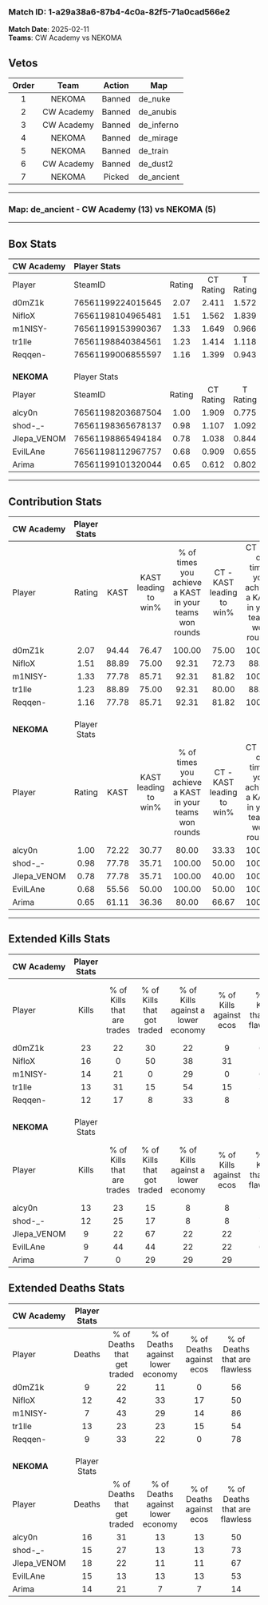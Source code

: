 ### Match ID: 1-a29a38a6-87b4-4c0a-82f5-71a0cad566e2  
**Match Date**: 2025-02-11  
**Teams**: CW Academy vs NEKOMA  

## Vetos  

| Order | Team | Action | Map |
| :---: | :--: | :----: | --- |
| 1 | NEKOMA | Banned | de_nuke |
| 2 | CW Academy | Banned | de_anubis |
| 3 | CW Academy | Banned | de_inferno |
| 4 | NEKOMA | Banned | de_mirage |
| 5 | NEKOMA | Banned | de_train |
| 6 | CW Academy | Banned | de_dust2 |
| 7 | NEKOMA | Picked | de_ancient |

---  

### **Map**: de_ancient - CW Academy (13) vs NEKOMA (5)  
---  

## Box Stats  

| **CW Academy** | Player Stats      |        |           |          |       |       |       |         |        |      |     |
| :- | :- | :-: | :-: | :-: | :-: | :-: | :-: | :-: | :-: | :-: | :-: |
| Player         | SteamID           | Rating | CT Rating | T Rating | KAST  |  ADR  | Kills | Assists | Deaths | K/D  | HS% |
| d0mZ1k         | 76561199224015645 |  2.07  |   2.411   |  1.572   | 94.44 | 138.7 |  23   |    7    |   9    | 2.56 | 60  |
| NifloX         | 76561198104965481 |  1.51  |   1.562   |  1.839   | 88.89 | 107.5 |  16   |    7    |   12   | 1.33 | 43  |
| m1NISY-        | 76561199153990367 |  1.33  |   1.649   |  0.966   | 77.78 | 69.3  |  14   |    3    |   7    | 2.00 | 57  |
| tr1lle         | 76561198840384561 |  1.23  |   1.414   |  1.118   | 88.89 | 79.2  |  13   |    4    |   13   | 1.00 | 46  |
| Reqqen-        | 76561199006855597 |  1.16  |   1.399   |  0.943   | 77.78 | 61.6  |  12   |    4    |   9    | 1.33 | 66  |
|                |                   |        |           |          |       |       |       |         |        |      |     |
|                |                   |        |           |          |       |       |       |         |        |      |     |
|                |                   |        |           |          |       |       |       |         |        |      |     |
| **NEKOMA**     | Player Stats      |        |           |          |       |       |       |         |        |      |     |
| Player         | SteamID           | Rating | CT Rating | T Rating | KAST  |  ADR  | Kills | Assists | Deaths | K/D  | HS% |
| alcy0n         | 76561198203687504 |  1.00  |   1.909   |  0.775   | 72.22 | 77.7  |  13   |    3    |   16   | 0.81 | 69  |
| shod-_-        | 76561198365678137 |  0.98  |   1.107   |  1.092   | 77.78 | 62.6  |  12   |    3    |   15   | 0.80 | 16  |
| JIepa_VENOM    | 76561198865494184 |  0.78  |   1.038   |  0.844   | 77.78 | 69.7  |   9   |    6    |   18   | 0.50 | 55  |
| EvilLAne       | 76561198112967757 |  0.68  |   0.909   |  0.655   | 55.56 | 59.9  |   9   |    6    |   15   | 0.60 | 55  |
| Arima          | 76561199101320044 |  0.65  |   0.612   |  0.802   | 61.11 | 60.4  |   7   |    5    |   14   | 0.50 | 42  |
---  

## Contribution Stats  

| **CW Academy** | Player Stats |       |                      |                                                        |                           |                                                             |                          |                                                            |
| :- | :-: | :-: | :-: | :-: | :-: | :-: | :-: | :-: |
| Player         |    Rating    | KAST  | KAST leading to win% | % of times you achieve a KAST in your teams won rounds | CT - KAST leading to win% | CT - % of times you achieve a KAST in your teams won rounds | T - KAST leading to win% | T - % of times you achieve a KAST in your teams won rounds |
| d0mZ1k         |     2.07     | 94.44 |        76.47         |                         100.00                         |           75.00           |                           100.00                            |          80.00           |                           100.00                           |
| NifloX         |     1.51     | 88.89 |        75.00         |                         92.31                          |           72.73           |                            88.89                            |          80.00           |                           100.00                           |
| m1NISY-        |     1.33     | 77.78 |        85.71         |                         92.31                          |           81.82           |                           100.00                            |          100.00          |                           75.00                            |
| tr1lle         |     1.23     | 88.89 |        75.00         |                         92.31                          |           80.00           |                            88.89                            |          66.67           |                           100.00                           |
| Reqqen-        |     1.16     | 77.78 |        85.71         |                         92.31                          |           81.82           |                           100.00                            |          100.00          |                           75.00                            |
|                |              |       |                      |                                                        |                           |                                                             |                          |                                                            |
|                |              |       |                      |                                                        |                           |                                                             |                          |                                                            |
|                |              |       |                      |                                                        |                           |                                                             |                          |                                                            |
| **NEKOMA**     | Player Stats |       |                      |                                                        |                           |                                                             |                          |                                                            |
| Player         |    Rating    | KAST  | KAST leading to win% | % of times you achieve a KAST in your teams won rounds | CT - KAST leading to win% | CT - % of times you achieve a KAST in your teams won rounds | T - KAST leading to win% | T - % of times you achieve a KAST in your teams won rounds |
| alcy0n         |     1.00     | 72.22 |        30.77         |                         80.00                          |           33.33           |                           100.00                            |          28.57           |                           66.67                            |
| shod-_-        |     0.98     | 77.78 |        35.71         |                         100.00                         |           50.00           |                           100.00                            |          30.00           |                           100.00                           |
| JIepa_VENOM    |     0.78     | 77.78 |        35.71         |                         100.00                         |           40.00           |                           100.00                            |          33.33           |                           100.00                           |
| EvilLAne       |     0.68     | 55.56 |        50.00         |                         100.00                         |           50.00           |                           100.00                            |          50.00           |                           100.00                           |
| Arima          |     0.65     | 61.11 |        36.36         |                         80.00                          |           66.67           |                           100.00                            |          25.00           |                           66.67                            |
---  

## Extended Kills Stats  

| **CW Academy** | Player Stats |                            |                            |                                    |                         |                              |                                 |                                       |                    |           |
| :- | :-: | :-: | :-: | :-: | :-: | :-: | :-: | :-: | :-: | :-: |
| Player         |    Kills     | % of Kills that are trades | % of Kills that got traded | % of Kills against a lower economy | % of Kills against ecos | % of Kills that are flawless | % of Kills that are close duels | % of Kills that are assisted by flash | Pistol Round Kills | AWP Kills |
| d0mZ1k         |      23      |             22             |             30             |                 22                 |            9            |              65              |                4                |                   4                   |         2          |     0     |
| NifloX         |      16      |             0              |             50             |                 38                 |           31            |              56              |                0                |                   0                   |         1          |     0     |
| m1NISY-        |      14      |             21             |             0              |                 29                 |            0            |              64              |                7                |                  14                   |         2          |     0     |
| tr1lle         |      13      |             31             |             15             |                 54                 |           15            |              38              |                0                |                  15                   |         0          |     4     |
| Reqqen-        |      12      |             17             |             8              |                 33                 |            8            |              25              |               33                |                   0                   |         3          |     0     |
|                |              |                            |                            |                                    |                         |                              |                                 |                                       |                    |           |
|                |              |                            |                            |                                    |                         |                              |                                 |                                       |                    |           |
|                |              |                            |                            |                                    |                         |                              |                                 |                                       |                    |           |
| **NEKOMA**     | Player Stats |                            |                            |                                    |                         |                              |                                 |                                       |                    |           |
| Player         |    Kills     | % of Kills that are trades | % of Kills that got traded | % of Kills against a lower economy | % of Kills against ecos | % of Kills that are flawless | % of Kills that are close duels | % of Kills that are assisted by flash | Pistol Round Kills | AWP Kills |
| alcy0n         |      13      |             23             |             15             |                 8                  |            8            |              54              |                8                |                   8                   |         4          |     0     |
| shod-_-        |      12      |             25             |             17             |                 8                  |            8            |              75              |                8                |                   8                   |         0          |     4     |
| JIepa_VENOM    |      9       |             22             |             67             |                 22                 |           22            |              78              |                0                |                  11                   |         1          |     0     |
| EvilLAne       |      9       |             44             |             44             |                 22                 |           22            |              67              |                0                |                   0                   |         1          |     0     |
| Arima          |      7       |             0              |             29             |                 29                 |           29            |              29              |               14                |                   0                   |         1          |     0     |
## Extended Deaths Stats  

| **CW Academy** | Player Stats |                             |                                   |                          |                               |                            |                           |               |
| :- | :-: | :-: | :-: | :-: | :-: | :-: | :-: | :-: |
| Player         |    Deaths    | % of Deaths that get traded | % of Deaths against lower economy | % of Deaths against ecos | % of Deaths that are flawless | % of Deaths that are close | % of Deaths while blinded | Deaths to AWP |
| d0mZ1k         |      9       |             22              |                11                 |            0             |              56               |             11             |             0             |       2       |
| NifloX         |      12      |             42              |                33                 |            17            |              50               |             17             |            25             |       0       |
| m1NISY-        |      7       |             43              |                29                 |            14            |              86               |             0              |             0             |       0       |
| tr1lle         |      13      |             23              |                23                 |            15            |              54               |             0              |             0             |       2       |
| Reqqen-        |      9       |             33              |                22                 |            0             |              78               |             0              |             0             |       0       |
|                |              |                             |                                   |                          |                               |                            |                           |               |
|                |              |                             |                                   |                          |                               |                            |                           |               |
|                |              |                             |                                   |                          |                               |                            |                           |               |
| **NEKOMA**     | Player Stats |                             |                                   |                          |                               |                            |                           |               |
| Player         |    Deaths    | % of Deaths that get traded | % of Deaths against lower economy | % of Deaths against ecos | % of Deaths that are flawless | % of Deaths that are close | % of Deaths while blinded | Deaths to AWP |
| alcy0n         |      16      |             31              |                13                 |            13            |              50               |             13             |             0             |       0       |
| shod-_-        |      15      |             27              |                13                 |            13            |              73               |             0              |             0             |       1       |
| JIepa_VENOM    |      18      |             22              |                11                 |            11            |              67               |             0              |             0             |       1       |
| EvilLAne       |      15      |             13              |                13                 |            13            |              53               |             7              |            20             |       1       |
| Arima          |      14      |             21              |                 7                 |            7             |              14               |             21             |            14             |       1       |
